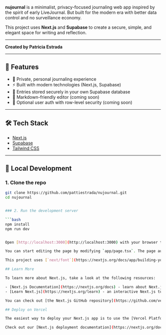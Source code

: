 **nujournal** is a minimalist, privacy-focused journaling web app inspired by the spirit of early LiveJournal. But built for the modern era with better data control and no surveillance economy.

This project uses **Next.js** and **Supabase** to create a secure, simple, and elegant space for writing and reflection.

---

**Created by Patricia Estrada**

---

## 🚀 Features

- 🧘 Private, personal journaling experience
- ⚡ Built with modern technologies (Next.js, Supabase)
- 💾 Entries stored securely in your own Supabase database
- 📝 Markdown-friendly editor (coming soon)
- 🔐 Optional user auth with row-level security (coming soon)

---

## 🛠️ Tech Stack

- [Next.js](https://nextjs.org/)
- [Supabase](https://supabase.com/)
- [Tailwind CSS](https://tailwindcss.com/)

---

## 🔧 Local Development

### 1. Clone the repo

```bash
git clone https://github.com/pattiestrada/nujournal.git
cd nujournal


### 2. Run the development server

```bash
npm install
npm run dev


Open [http://localhost:3000](http://localhost:3000) with your browser to see the result.

You can start editing the page by modifying `app/page.tsx`. The page auto-updates as you edit the file.

This project uses [`next/font`](https://nextjs.org/docs/app/building-your-application/optimizing/fonts) to automatically optimize and load [Geist](https://vercel.com/font), a new font family for Vercel.

## Learn More

To learn more about Next.js, take a look at the following resources:

- [Next.js Documentation](https://nextjs.org/docs) - learn about Next.js features and API.
- [Learn Next.js](https://nextjs.org/learn) - an interactive Next.js tutorial.

You can check out [the Next.js GitHub repository](https://github.com/vercel/next.js) - your feedback and contributions are welcome!

## Deploy on Vercel

The easiest way to deploy your Next.js app is to use the [Vercel Platform](https://vercel.com/new?utm_medium=default-template&filter=next.js&utm_source=create-next-app&utm_campaign=create-next-app-readme) from the creators of Next.js.

Check out our [Next.js deployment documentation](https://nextjs.org/docs/app/building-your-application/deploying) for more details.
